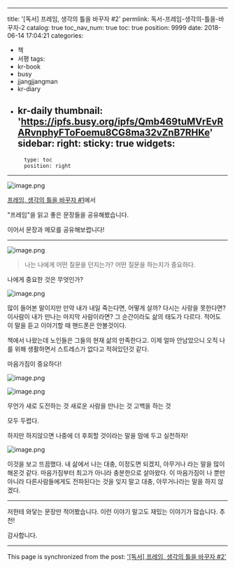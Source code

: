 
---
title: '[독서] 프레임, 생각의 틀을 바꾸자 #2'
permlink: 독서-프레임-생각의-틀을-바꾸자-2
catalog: true
toc_nav_num: true
toc: true
position: 9999
date: 2018-06-14 17:04:21
categories:
- 책
- 서평
tags:
- kr-book
- busy
- jjangjjangman
- kr-diary
- kr-daily
thumbnail: 'https://ipfs.busy.org/ipfs/Qmb469tuMVrEvRARvnphyFToFoemu8CG8ma32vZnB7RHKe'
sidebar:
    right:
        sticky: true
widgets:
    -
        type: toc
        position: right
---


![image.png](https://ipfs.busy.org/ipfs/Qmb469tuMVrEvRARvnphyFToFoemu8CG8ma32vZnB7RHKe)

[프레임, 생각의 틀을 바꾸자 #1](https://busy.org/@jacobyu/6qt95r)에서

"프레임"을 읽고 좋은 문장들을 공유해봤습니다.

이어서 문장과 메모를 공유해보렵니다!

---

![image.png](https://ipfs.busy.org/ipfs/QmXiJYuWepnzoxo1c6GrSfTVYMt7jVuSkN6yiffKYYydH3)

> 나는 나에게 어떤 질문을 던지는가?
어떤 질문을 하는지가 중요하다.

나에게 중요한 것은 무엇인가?


![image.png](https://ipfs.busy.org/ipfs/QmPLpZfWW58TDhLKkGLtWQQx9spxAKw2wqg32Dz6cTDApt)

많이 들어본 말이지만
만약 내가 내일 죽는다면, 어떻게 살까?
다시는 사랑을 못한다면?
이사람이 내가 만나는 마지막 사람이라면?
그 순간이라도 삶의 태도가 다르다.
적어도 이 말을 듣고 이야기할 때 핸드폰은 안볼것이다.

책에서 나왔는데 노인들은 그들의 현재 삶의 만족한다고.
이제 얼마 안남았으니 오직 나를 위해 생활하면서 스트레스가 없다고
적혀있던것 같다.

마음가짐이 중요하다!


![image.png](https://ipfs.busy.org/ipfs/QmbiyBQmZpEAhxu6qbSk2ezFNcQ9pAedRustJMGwmQEFYe)

![image.png](https://ipfs.busy.org/ipfs/QmPaNHRmTgckGPupY9Cx259B3jd24K4NVBiLj6n5DAgmPA)

무언가 새로 도전하는 것
새로운 사람을 만나는 것
고백을 하는 것

모두 두렵다. 

하지만 하지않으면 나중에 더 후회할 것이라는 말을
맘에 두고 실천하자!

![image.png](https://ipfs.busy.org/ipfs/QmcybVc8hcLXXHbYRu7tWoWcv7b1tYUq5fD7CarAPfTDUa)

이것을 보고 뜨끔했다.
내 삶에서 나는 대충, 이정도면 되겠지, 아무거나
라는 말을 많이 해온것 같다.
마음가짐부터 최고가 아니라 충분한으로 살아왔다.
이 마음가짐이 나 뿐만 아니라 다른사람들에게도 전파된다는 것을
잊지 말고 대충, 아무거나라는 말을 하지 않겠다.

---

저한테 와닿는 문장만 적어봤습니다.
이런 이야기 말고도 재밌는 이야기가 많습니다.
추천!

감사합니다.

- - -

This page is synchronized from the post: ['[독서] 프레임, 생각의 틀을 바꾸자 #2'](https://steempeak.com/@jacobyu/4rvxss-2)
